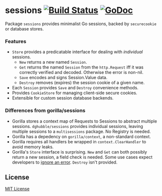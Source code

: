 # sessions [![Build Status](https://travis-ci.org/dghubble/sessions.svg?branch=master)](https://travis-ci.org/dghubble/sessions) [![GoDoc](https://godoc.org/github.com/dghubble/sessions?status.svg)](https://godoc.org/github.com/dghubble/sessions)

Package `sessions` provides minimalist Go sessions, backed by `securecookie` or database stores.

### Features

* `Store` provides a predicatable interface for dealing with *individual* sessions.
    * `New` returns a new named `Session`. 
    * `Get` returns the named `Session` from the `http.Request` iff it was correctly verified and decoded. Otherwise the error is non-nil.
    * `Save` encodes and signs Session.Value data.
    * `Destroy` removes (expires) the session cookie of a given name.
* Each `Session` provides `Save` and `Destroy` convenience methods.
* Provides `CookieStore` for managing client-side secure cookies.
* Extensible for custom session database backends.

### Differences from gorilla/sessions

* Gorilla stores a context map of Requests to Sessions to abstract multiple sessions. `dghubble/sessions` provides individual sessions, leaving multiple sessions to a `multisessions` package. No Registry is needed.
* Gorilla has a depedency on `gorilla/context`, a non-standard context.
* Gorilla requires all handlers be wrapped in `context.ClearHandler` to avoid memory leaks.
* Gorilla's `Store` interface is surprising. `New` and `Get` can both possibly return a new session, a field check is needed. Some use cases expect developers to [ignore an error](https://github.com/gorilla/sessions/blob/master/doc.go#L32). `Destroy` isn't provided.

## License

[MIT License](LICENSE)
